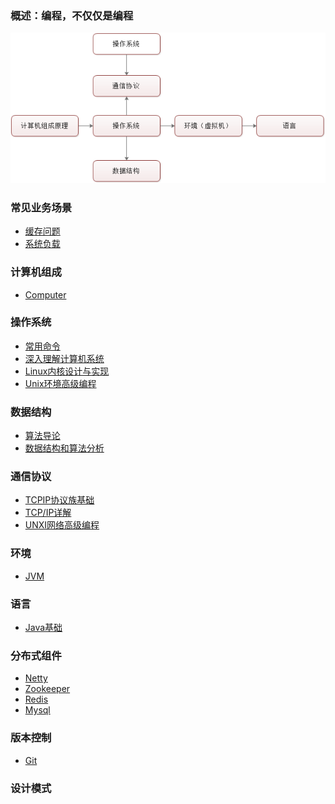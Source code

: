 ### 概述：编程，不仅仅是编程

![](/document/summary/summary.png "概述")

### 常见业务场景
* <a href="./document/problem/cache.md">缓存问题</a>
* <a href="./document/problem/系统负载.md">系统负载</a>

### 计算机组成
* <a href="./document/computer/Computer.md">Computer</a>

### 操作系统
* <a href="./document/system/command.md">常用命令</a>
* <a href="./document/system/">深入理解计算机系统</a>
* <a href="./document/system/">Linux内核设计与实现</a>
* <a href="./document/system/">Unix环境高级编程 </a>
   
### 数据结构
* <a href="./document/datastructures/">算法导论</a>
* <a href="./document/datastructures/">数据结构和算法分析</a>

### 通信协议
* <a href="./document/communication/TCPIP基础.md">TCPIP协议族基础</a>
* <a href="./document/communication/">TCP/IP详解</a>
* <a href="./document/communication/01-TCPIP基础.md">UNXI网络高级编程</a>

### 环境
* <a href="./document/environment/JVM.md">JVM</a>

### 语言
* [Java基础](https://github.com/wittycat/java/blob/master/README.md)

### 分布式组件
* <a href="./document/distributed/Netty.md">Netty</a>
* <a href="./document/distributed/Zookeeper.md">Zookeeper</a>
* <a href="./document/distributed/Redis.md">Redis</a>
* <a href="./document/distributed/Mysql.md">Mysql</a>

### 版本控制
* <a href="./document/version/Git.md">Git</a>

### 设计模式


